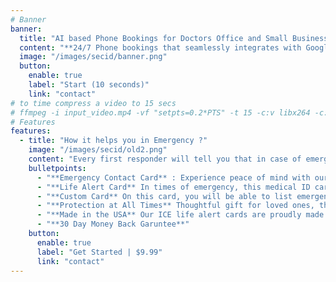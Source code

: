 ```yaml
---
# Banner
banner:
  title: "AI based Phone Bookings for Doctors Office and Small Business"
  content: "**24/7 Phone bookings that seamlessly integrates with Google Calendar, automatically blocks holidays, sends booking and cancellation notifications and automatically adjusts/reschedules appointments based on staff ailability."
  image: "/images/secid/banner.png"
  button:
    enable: true
    label: "Start (10 seconds)"
    link: "contact"
# to time compress a video to 15 secs    
# ffmpeg -i input_video.mp4 -vf "setpts=0.2*PTS" -t 15 -c:v libx264 -c:a aac -strict experimental output.mp4
# Features
features:
  - title: "How it helps you in Emergency ?"
    image: "/images/secid/old2.png"
    content: "Every first responder will tell you that in case of emergency, they want to know cirtical information about the person and they want to know it FAST. They want to be able to reach the loved ones even FASTER. We designed this UNIQUE card with emergency numbers and QR Code to enable quick access to first responders."
    bulletpoints:
      - "**Emergency Contact Card** : Experience peace of mind with our Customized 2-Contact ICE Card. This medical alert card, featuring a vibrant red header for instant attention, will become your lifeline during emergencies."
      - "**Life Alert Card** In times of emergency, this medical ID card will give vital insights to first responders while enabling your loved ones to be alerted quickly. Bid farewell to fumbling for details or depending on frail, handwritten notes!"
      - "**Custom Card** On this card, you will be able to list emergency contacts, medical conditions, allergies, medications, and more. Coming in a convenient credit card size of 3.375 x 2.125, this medical alert card is ideal for carrying in wallets"
      - "**Protection at All Times** Thoughtful gift for loved ones, this medical alert card provides reliability during an emergency, as electronic gadgets may fail to provide instant information due to dead batteries, passcodes, or other hindrances."
      - "**Made in the USA** Our ICE life alert cards are proudly made in the USA. Our best-in-class printers utilize thermal bonding to create durable, high-quality, smudge-proof, waterproof medical ID cards with clear, easy-to-read text"
      - "**30 Day Money Back Garuntee**"
    button:
      enable: true
      label: "Get Started | $9.99"
      link: "contact"
---
```

